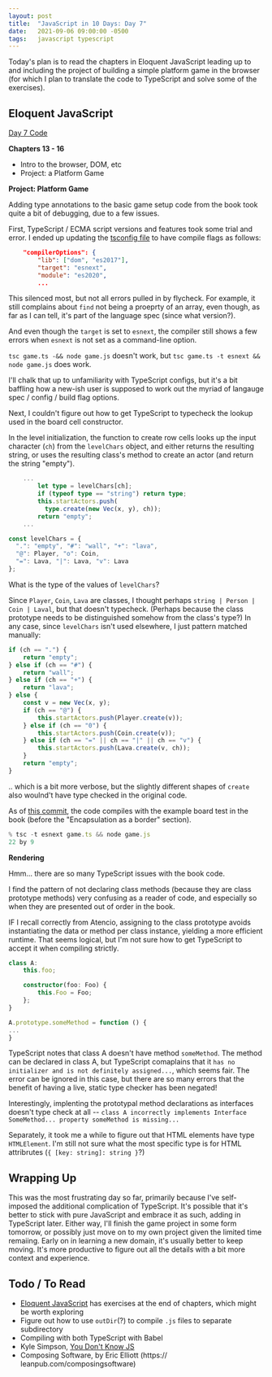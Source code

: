```yaml
---
layout: post
title:  "JavaScript in 10 Days: Day 7"
date:   2021-09-06 09:00:00 -0500
tags:   javascript typescript
---
```


Today's plan is to read the chapters in Eloquent JavaScript leading up to and including the project of building a simple platform game in the browser (for which I plan to translate the code to TypeScript and solve some of the exercises).


## Eloquent JavaScript

[Day 7 Code](https://github.com/tkuriyama/learn-js/tree/master/snippets/day7)

**Chapters 13 - 16**

- Intro to the browser, DOM, etc
- Project: a Platform Game

**Project: Platform Game**

Adding type annotations to the basic game setup code from the book took quite a bit of debugging, due to a few issues.

First, TypeScript / ECMA script versions and features took some trial and error. I ended up updating the [tsconfig file](https://github.com/tkuriyama/learn-js/blob/master/snippets/day7/tsconfig.json) to have compile flags as follows:

```json
    "compilerOptions": {
        "lib": ["dom", "es2017"],
        "target": "esnext",
        "module": "es2020",
        ...
```

This silenced most, but not all errors pulled in by flycheck. For example, it still complains about `find` not being a proeprty of an array, even though, as far as I can tell, it's part of the language spec (since what version?).

And even though the `target` is set to `esnext`, the compiler still shows a few errors when `esnext` is not set as a command-line option. 

`tsc game.ts -&& node game.js` doesn't work, but `tsc game.ts -t esnext && node game.js` does work.

I'll chalk that up to unfamiliarity with TypeScript configs, but it's a bit baffling how a new-ish user is supposed to work out the myriad of langauge spec / config / build flag options.

Next, I couldn't figure out how to get TypeScript to typecheck the lookup used in the board cell constructor.

In the level initialization, the function to create row cells looks up the input character (`ch`) from the `levelChars` object, and either returns the resulting string, or uses the resulting class's method to create an actor (and return the string "empty").

```typescript
    ...
        let type = levelChars[ch];
        if (typeof type == "string") return type;
        this.startActors.push(
          type.create(new Vec(x, y), ch));
        return "empty";
    ...

const levelChars = {
  ".": "empty", "#": "wall", "+": "lava",
  "@": Player, "o": Coin,
  "=": Lava, "|": Lava, "v": Lava
};
```

What is the type of the values of `levelChars`?

Since `Player`, `Coin`, `Lava` are classes, I thought perhaps `string | Person | Coin | Laval`, but that doesn't typecheck. (Perhaps because the class prototype needs to be distinguished somehow from the class's type?) In any case, since `levelChars` isn't used elsewhere, I just pattern matched manually:

```typescript
if (ch == ".") {
    return "empty";
} else if (ch == "#") {
    return "wall";
} else if (ch == "+") {
    return "lava";
} else {
    const v = new Vec(x, y);
    if (ch == "@") {
        this.startActors.push(Player.create(v));
    } else if (ch == "0") {
        this.startActors.push(Coin.create(v));
    } else if (ch == "=" || ch == "|" || ch == "v") {
        this.startActors.push(Lava.create(v, ch));
    }
    return "empty";
}
```

.. which is a bit more verbose, but the slightly different shapes of `create` also woulnd't have type checked in the original code. 

As of [this commit](https://github.com/tkuriyama/learn-js/commit/b71091a69c30b726d2ce06a5ed8a925e53124680), the code compiles with the example board test in the book (before the "Encapsulation as a border" section).

```typescript
% tsc -t esnext game.ts && node game.js
22 by 9 
```

**Rendering**

Hmm... there are so many TypeScript issues with the book code.

I find the pattern of not declaring class methods (because they are class prototype methods) very confusing as a reader of code, and especially so when they are presented out of order in the book.

IF I recall correctly from Atencio, assigning to the class prototype avoids instantiating the data or method per class instance, yielding a more efficient runtime. That seems logical, but I'm not sure how to get TypeScript to accept it when compiling strictly.

```typescript
class A:
    this.foo;

    constructor(foo: Foo) {
        this.Foo = Foo;
    };
}

A.prototype.someMethod = function () {
...
}
```

TypeScript notes that class A doesn't have method `someMethod`. The method can be declared in class A, but TypeScript comaplains that it `has no initializer and is not definitely assigned...`, which seems fair. The error can be ignored in this case, but there are so many errors that the benefit of having a live, static type checker has been negated!

Interestingly, implenting the prototypal method declarations as interfaces doesn't type check at all -- `class A incorrectly implements Interface SomeMethod... property someMethod is missing...`

Separately, it took me a while to figure out that HTML elements have type `HTMLElement`. I'm still not sure what the most specific type is for HTML attribrutes (`{ [key: string]: string }`?)


## Wrapping Up

This was the most frustrating day so far, primarily because I've self-imposed the additional complication of TypeScript. It's possible that it's better to stick with pure JavaScript and embrace it as such, adding in TypeScript later. Either way, I'll finish the game project in some form tomorrow, or possibly just move on to my own project given the limited time remaiing. Early on in learning a new domain, it's usually better to keep moving. It's more productive to figure out all the details with a bit more context and experience.



## Todo / To Read

- [Eloquent JavaScript](https://eloquentjavascript.net/) has exercises at the end of chapters, which might be worth exploring
- Figure out how to use `outDir`(?) to compile `.js` files to separate subdirectory
- Compiling with both TypeScript with Babel
- Kyle Simpson, [You Don't Know JS](https://github.com/getify/You-Dont-Know-JS/tree/1st-ed)
- Composing Software, by Eric Elliott (https:// leanpub.com/composingsoftware)
